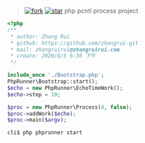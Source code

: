 > [![fork](https://gitee.com/zhangrui-git/php-runner/badge/fork.svg?theme=dark)](https://gitee.com/zhangrui-git/php-runner/members) [![star](https://gitee.com/zhangrui-git/php-runner/badge/star.svg?theme=dark)](https://gitee.com/zhangrui-git/php-runner/stargazers)
> php pcntl process project 
```php
<?php
/**
 * author: Zhang Rui
 * github: https://github.com/zhangrui-git
 * mail: zhangruirui@zhangruirui.com
 * create: 2020/8/5 6:30 下午
 */

include_once './Bootstrap.php';
PhpRunner\Bootstrap::start();
$echo = new PhpRunner\EchoTimeWork();
$echo->step = 10;

$proc = new PhpRunner\Process(4, false);
$proc->addWork($echo);
$proc->main($argv);
```
`cli$ php phprunner start`